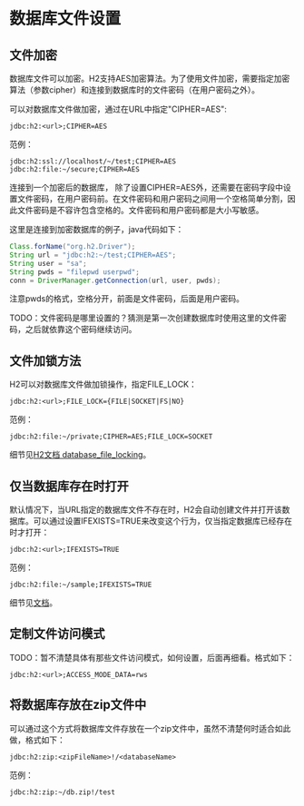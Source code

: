 数据库文件设置
===========

## 文件加密

数据库文件可以加密。H2支持AES加密算法。为了使用文件加密，需要指定加密算法（参数cipher）和连接到数据库时的文件密码（在用户密码之外）。

可以对数据库文件做加密，通过在URL中指定"CIPHER=AES":

	jdbc:h2:<url>;CIPHER=AES

范例：

    jdbc:h2:ssl://localhost/~/test;CIPHER=AES
    jdbc:h2:file:~/secure;CIPHER=AES

连接到一个加密后的数据库， 除了设置CIPHER=AES外，还需要在密码字段中设置文件密码，在用户密码前。在文件密码和用户密码之间用一个空格简单分割，因此文件密码是不容许包含空格的。文件密码和用户密码都是大小写敏感。

这里是连接到加密数据库的例子，java代码如下：

```java
Class.forName("org.h2.Driver");
String url = "jdbc:h2:~/test;CIPHER=AES";
String user = "sa";
String pwds = "filepwd userpwd";
conn = DriverManager.getConnection(url, user, pwds);
```

注意pwds的格式，空格分开，前面是文件密码，后面是用户密码。

TODO：文件密码是哪里设置的？猜测是第一次创建数据库时使用这里的文件密码，之后就依靠这个密码继续访问。

## 文件加锁方法

H2可以对数据库文件做加锁操作，指定FILE_LOCK：

	jdbc:h2:<url>;FILE_LOCK={FILE|SOCKET|FS|NO}

范例：

	jdbc:h2:file:~/private;CIPHER=AES;FILE_LOCK=SOCKET

细节见[H2文档 database_file_locking](http://h2database.com/html/features.html#database_file_locking)。

## 仅当数据库存在时打开

默认情况下，当URL指定的数据库文件不存在时，H2会自动创建文件并打开该数据库。可以通过设置IFEXISTS=TRUE来改变这个行为，仅当指定数据库已经存在时才打开：

	jdbc:h2:<url>;IFEXISTS=TRUE

范例：

	jdbc:h2:file:~/sample;IFEXISTS=TRUE

细节见[文档](http://h2database.com/html/features.html#database_only_if_exists)。

## 定制文件访问模式

TODO：暂不清楚具体有那些文件访问模式，如何设置，后面再细看。格式如下：

	jdbc:h2:<url>;ACCESS_MODE_DATA=rws

## 将数据库存放在zip文件中

可以通过这个方式将数据库文件存放在一个zip文件中，虽然不清楚何时适合如此做，格式如下：

	jdbc:h2:zip:<zipFileName>!/<databaseName>

范例：

	jdbc:h2:zip:~/db.zip!/test
